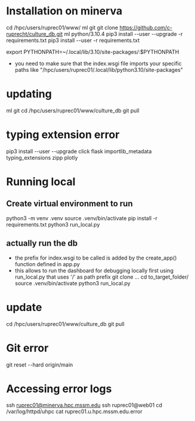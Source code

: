 # Installation on minerva
cd /hpc/users/ruprec01/www/
ml git
git clone https://github.com/c-ruprecht/culture_db.git
ml python/3.10.4
pip3 install --user --upgrade -r requirements.txt
pip3 install --user -r requirements.txt

export PYTHONPATH=~/.local/lib/3.10/site-packages/:$PYTHONPATH 
- you need to make sure that the index.wsgi file imports your specific paths like "/hpc/users/ruprec01/.local/lib/python3.10/site-packages"

# updating
ml git
cd /hpc/users/ruprec01/www/culture_db
git pull

# typing extension error
pip3 install --user --upgrade click flask importlib_metadata typing_extensions zipp plotly

# Running local
## Create virtual environment to run
   python3 -m venv .venv
   source .venv/bin/activate
   pip install -r requirements.txt
   python3 run_local.py
## actually run the db
- the prefix for index.wsgi to be called is added by the create_app() function defined in app.py
- this allows to run the dashboard for debugging locally first using run_local.py that uses '/' as path prefix
git clone ...
cd to_target_folder/
source .venv/bin/activate
python3 run_local.py

# update
cd /hpc/users/ruprec01/www/culture_db
git pull

# Git error 
git reset --hard origin/main

# Accessing error logs
ssh ruprec01@minerva.hpc.mssm.edu
ssh ruprec01@web01
cd /var/log/httpd/uhpc
cat ruprec01.u.hpc.mssm.edu.error

